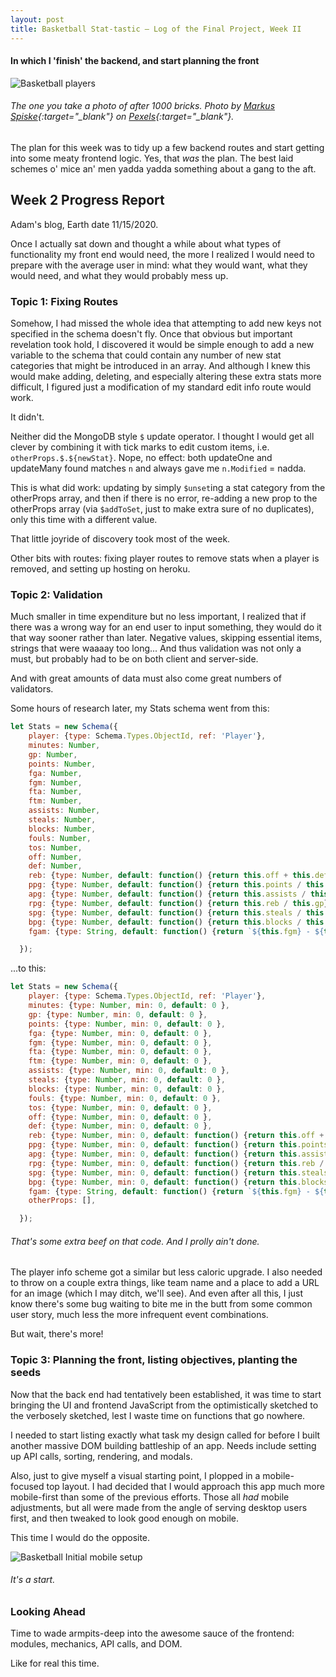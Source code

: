 ```yaml
---
layout: post
title: Basketball Stat-tastic — Log of the Final Project, Week II 
---
```

#### In which I 'finish' the backend, and start planning the front 

![Basketball players](/images/bball2.jpg)

###### *The one you take a photo of after 1000 bricks. Photo by [Markus Spiske](https://www.pexels.com/@markusspiske?utm_content=attributionCopyText&utm_medium=referral&utm_source=pexels){:target="_blank"} on [Pexels](https://www.pexels.com/photo/ball-basketball-basketball-court-basketball-hoop-1752757/?utm_content=attributionCopyText&utm_medium=referral&utm_source=pexels){:target="_blank"}.* 


The plan for this week was to tidy up a few backend routes and start getting into some meaty frontend logic. Yes, that *was* the plan. The best laid schemes o' mice an' men yadda yadda something about a gang to the aft.


## Week 2 Progress Report

Adam's blog, Earth date 11/15/2020. 

Once I actually sat down and thought a while about what types of functionality my front end would need, the more I realized I would need to prepare with the average user in mind: what they would want, what they would need, and what they would probably mess up.

### Topic 1: Fixing Routes

Somehow, I had missed the whole idea that attempting to add new keys not specified in the schema doesn't fly. Once that obvious but important revelation took hold, I discovered it would be simple enough to add a new variable to the schema that could contain any number of new stat categories that might be introduced in an array. And although I knew this would make adding, deleting, and especially altering these extra stats more difficult, I figured just a modification of my standard edit info route would work.

It didn't.

Neither did the MongoDB style `$` update operator. I thought I would get all clever by combining it with tick marks to edit custom items, i.e. ``otherProps.$.${newStat}``. Nope, no effect: both updateOne and updateMany found matches `n` and always gave me `n.Modified` = nadda. 

This is what did work: updating by simply `$unset`ing a stat category from the otherProps array, and then if there is no error, re-adding a new prop to the otherProps array (via `$addToSet`, just to make extra sure of no duplicates), only this time with a different value.

That little joyride of discovery took most of the week. 

Other bits with routes: fixing player routes to remove stats when a player is removed, and setting up hosting on heroku.

### Topic 2: Validation

Much smaller in time expenditure but no less important, I realized that if there was a wrong way for an end user to input something, they would do it that way sooner rather than later. Negative values, skipping essential items, strings that were waaaay too long... And thus validation was not only a must, but probably had to be on both client and server-side.

And with great amounts of data must also come great numbers of validators.

Some hours of research later, my Stats schema went from this:

```javascript
let Stats = new Schema({
    player: {type: Schema.Types.ObjectId, ref: 'Player'},
    minutes: Number,
    gp: Number,
    points: Number,
    fga: Number,
    fgm: Number,
    fta: Number,
    ftm: Number,
    assists: Number,
    steals: Number,
    blocks: Number,
    fouls: Number,
    tos: Number,
    off: Number,
    def: Number,
    reb: {type: Number, default: function() {return this.off + this.def}},
    ppg: {type: Number, default: function() {return this.points / this.gp}},
    apg: {type: Number, default: function() {return this.assists / this.gp}},
    rpg: {type: Number, default: function() {return this.reb / this.gp}},
    spg: {type: Number, default: function() {return this.steals / this.gp}},
    bpg: {type: Number, default: function() {return this.blocks / this.gp}},
    fgam: {type: String, default: function() {return `${this.fgm} - ${this.fga}`}},

  });
```

...to this:

```javascript
let Stats = new Schema({
    player: {type: Schema.Types.ObjectId, ref: 'Player'},
    minutes: {type: Number, min: 0, default: 0 },
    gp: {type: Number, min: 0, default: 0 },
    points: {type: Number, min: 0, default: 0 },
    fga: {type: Number, min: 0, default: 0 },
    fgm: {type: Number, min: 0, default: 0 },
    fta: {type: Number, min: 0, default: 0 },
    ftm: {type: Number, min: 0, default: 0 },
    assists: {type: Number, min: 0, default: 0 },
    steals: {type: Number, min: 0, default: 0 },
    blocks: {type: Number, min: 0, default: 0 },
    fouls: {type: Number, min: 0, default: 0 },
    tos: {type: Number, min: 0, default: 0 },
    off: {type: Number, min: 0, default: 0 },
    def: {type: Number, min: 0, default: 0 },
    reb: {type: Number, min: 0, default: function() {return this.off + this.def}},
    ppg: {type: Number, min: 0, default: function() {return this.points / this.gp}},
    apg: {type: Number, min: 0, default: function() {return this.assists / this.gp}},
    rpg: {type: Number, min: 0, default: function() {return this.reb / this.gp}},
    spg: {type: Number, min: 0, default: function() {return this.steals / this.gp}},
    bpg: {type: Number, min: 0, default: function() {return this.blocks / this.gp}},
    fgam: {type: String, default: function() {return `${this.fgm} - ${this.fga}`}},
    otherProps: [],

  });
```
###### That's some extra beef on that code. And I prolly ain't done.

The player info scheme got a similar but less caloric upgrade. I also needed to throw on a couple extra things, like team name and a place to add a URL for an image (which I may ditch, we'll see). And even after all this, I just know there's some bug waiting to bite me in the butt from some common user story, much less the more infrequent event combinations. 

But wait, there's more!

### Topic 3: Planning the front, listing objectives, planting the seeds

Now that the back end had tentatively been established, it was time to start bringing the UI and frontend JavaScript from the optimistically sketched to the verbosely sketched, lest I waste time on functions that go nowhere. 

I needed to start listing exactly what task my design called for before I built another massive DOM building battleship of an app. Needs include setting up API calls, sorting, rendering, and modals.

Also, just to give myself a visual starting point, I plopped in a mobile-focused top layout. I had decided that I would approach this app much more mobile-first than some of the previous efforts. Those all *had* mobile adjustments, but all were made from the angle of serving desktop users first, and then tweaked to look good enough on mobile.

This time I would do the opposite.

![Basketball Initial mobile setup](/images/basketballMobile1.png)

###### *It's a start.*

### Looking Ahead

Time to wade armpits-deep into the awesome sauce of the frontend: modules, mechanics, API calls, and DOM. 

Like for real this time.